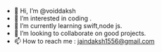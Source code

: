 - 👋 Hi, I’m @voiddaksh
- 👀 I’m interested in coding .
- 🌱 I’m currently learning swift,node js.
- 💞️ I’m looking to collaborate on good projects.
- 📫 How to reach me : jaindaksh1556@gmail.com

<!---
voiddaksh/voiddaksh is a ✨ special ✨ repository because its `README.md` (this file) appears on your GitHub profile.
You can click the Preview link to take a look at your changes.
--->
